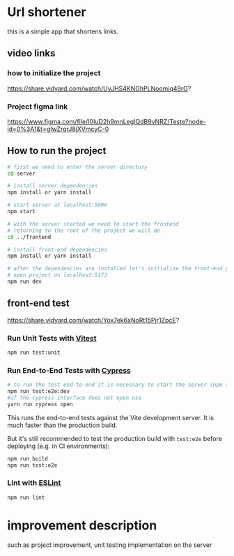 # Url shortener
 this is a simple app that shortens links.
## video links
### how to initialize the project
https://share.vidyard.com/watch/UvJHS4KNGhPLNoomiq49rG?
### Project figma link
https://www.figma.com/file/I0IuD2h9mnLegIQdB9vNRZ/Teste?node-id=0%3A1&t=gIwZrqrJ8jXVmcyC-0

## How to run the project

```bash
# first we need to enter the server directory
cd server

# install server dependencies
npm install or yarn install 

# start server at localhost:5000
npm start

# with the server started we need to start the frontend
# returning to the root of the project we will do
cd ../frontend

# install front-end dependencies
npm install or yarn install 

# after the dependencies are installed let's initialize the front-end project
# open project on localhost:5173
npm run dev
```
## front-end test
https://share.vidyard.com/watch/Yox7ek6xNoRt15Pjr1ZpcE?
### Run Unit Tests with [Vitest](https://vitest.dev/)

```sh
npm run test:unit
```

### Run End-to-End Tests with [Cypress](https://www.cypress.io/)

```sh
# to run the test end-to-end it is necessary to start the server (npm start) no server directory
npm run test:e2e:dev
#if the cypress interface does not open use
yarn run cypress open
```

This runs the end-to-end tests against the Vite development server.
It is much faster than the production build.

But it's still recommended to test the production build with `test:e2e` before deploying (e.g. in CI environments):

```sh
npm run build
npm run test:e2e
```

### Lint with [ESLint](https://eslint.org/)

```sh
npm run lint
```

# improvement description
such as project improvement, unit testing implementation on the server
